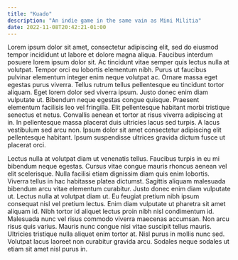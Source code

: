 ```yaml
---
title: "Kuado"
description: "An indie game in the same vain as Mini Militia"
date: 2022-11-08T20:42:21-01:00
---
```


Lorem ipsum dolor sit amet, consectetur adipiscing elit, sed do eiusmod tempor incididunt ut labore et dolore magna aliqua. Faucibus interdum posuere lorem ipsum dolor sit. Ac tincidunt vitae semper quis lectus nulla at volutpat. Tempor orci eu lobortis elementum nibh. Purus ut faucibus pulvinar elementum integer enim neque volutpat ac. Ornare massa eget egestas purus viverra. Tellus rutrum tellus pellentesque eu tincidunt tortor aliquam. Eget lorem dolor sed viverra ipsum. Justo donec enim diam vulputate ut. Bibendum neque egestas congue quisque. Praesent elementum facilisis leo vel fringilla. Elit pellentesque habitant morbi tristique senectus et netus. Convallis aenean et tortor at risus viverra adipiscing at in. In pellentesque massa placerat duis ultricies lacus sed turpis. A lacus vestibulum sed arcu non. Ipsum dolor sit amet consectetur adipiscing elit pellentesque habitant. Ipsum suspendisse ultrices gravida dictum fusce ut placerat orci.  

Lectus nulla at volutpat diam ut venenatis tellus. Faucibus turpis in eu mi bibendum neque egestas. Cursus vitae congue mauris rhoncus aenean vel elit scelerisque. Nulla facilisi etiam dignissim diam quis enim lobortis. Viverra tellus in hac habitasse platea dictumst. Sagittis aliquam malesuada bibendum arcu vitae elementum curabitur. Justo donec enim diam vulputate ut. Lectus nulla at volutpat diam ut. Eu feugiat pretium nibh ipsum consequat nisl vel pretium lectus. Enim diam vulputate ut pharetra sit amet aliquam id. Nibh tortor id aliquet lectus proin nibh nisl condimentum id. Malesuada nunc vel risus commodo viverra maecenas accumsan. Non arcu risus quis varius. Mauris nunc congue nisi vitae suscipit tellus mauris. Ultricies tristique nulla aliquet enim tortor at. Nisl purus in mollis nunc sed. Volutpat lacus laoreet non curabitur gravida arcu. Sodales neque sodales ut etiam sit amet nisl purus in.